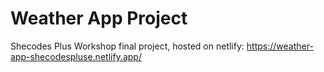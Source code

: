 # Weather App Project
Shecodes Plus Workshop final project, hosted on netlify: https://weather-app-shecodespluse.netlify.app/

